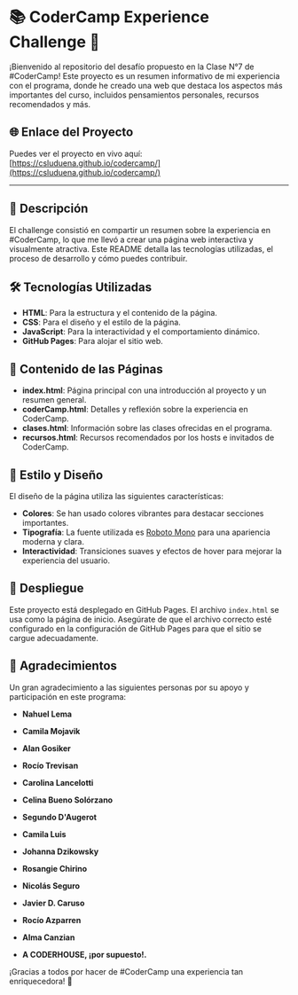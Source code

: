 # 📚 CoderCamp Experience Challenge 🚀

¡Bienvenido al repositorio del desafío propuesto en la Clase N°7 de #CoderCamp! Este proyecto es un resumen informativo de mi experiencia con el programa, donde he creado una web que destaca los aspectos más importantes del curso, incluidos pensamientos personales, recursos recomendados y más.

## 🌐 Enlace del Proyecto

Puedes ver el proyecto en vivo aquí: [https://csluduena.github.io/codercamp/](https://csluduena.github.io/codercamp/)

---

## 📜 Descripción

El challenge consistió en compartir un resumen sobre la experiencia en #CoderCamp, lo que me llevó a crear una página web interactiva y visualmente atractiva. Este README detalla las tecnologías utilizadas, el proceso de desarrollo y cómo puedes contribuir.

## 🛠️ Tecnologías Utilizadas

- **HTML**: Para la estructura y el contenido de la página.
- **CSS**: Para el diseño y el estilo de la página.
- **JavaScript**: Para la interactividad y el comportamiento dinámico.
- **GitHub Pages**: Para alojar el sitio web.

## 📝 Contenido de las Páginas

- **index.html**: Página principal con una introducción al proyecto y un resumen general.
- **coderCamp.html**: Detalles y reflexión sobre la experiencia en CoderCamp.
- **clases.html**: Información sobre las clases ofrecidas en el programa.
- **recursos.html**: Recursos recomendados por los hosts e invitados de CoderCamp.

## 🎨 Estilo y Diseño

El diseño de la página utiliza las siguientes características:

- **Colores**: Se han usado colores vibrantes para destacar secciones importantes.
- **Tipografía**: La fuente utilizada es [Roboto Mono](https://fonts.google.com/specimen/Roboto+Mono) para una apariencia moderna y clara.
- **Interactividad**: Transiciones suaves y efectos de hover para mejorar la experiencia del usuario.

## 🚀 Despliegue

Este proyecto está desplegado en GitHub Pages. El archivo `index.html` se usa como la página de inicio. Asegúrate de que el archivo correcto esté configurado en la configuración de GitHub Pages para que el sitio se cargue adecuadamente.

## 🙏 Agradecimientos

Un gran agradecimiento a las siguientes personas por su apoyo y participación en este programa:

- **Nahuel Lema**
- **Camila Mojavik**
- **Alan Gosiker**
- **Rocío Trevisan**
- **Carolina Lancelotti**
- **Celina Bueno Solórzano**
- **Segundo D'Augerot**
- **Camila Luis**
- **Johanna Dzikowsky**
- **Rosangie Chirino**
- **Nicolás Seguro**
- **Javier D. Caruso**
- **Rocío Azparren**
- **Alma Canzian**

- **A CODERHOUSE, ¡por supuesto!.**

¡Gracias a todos por hacer de #CoderCamp una experiencia tan enriquecedora! 🌟